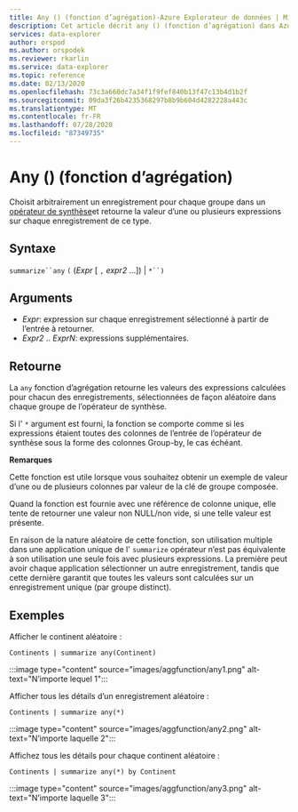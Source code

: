 ```yaml
---
title: Any () (fonction d’agrégation)-Azure Explorateur de données | Microsoft Docs
description: Cet article décrit any () (fonction d’agrégation) dans Azure Explorateur de données.
services: data-explorer
author: orspod
ms.author: orspodek
ms.reviewer: rkarlin
ms.service: data-explorer
ms.topic: reference
ms.date: 02/13/2020
ms.openlocfilehash: 73c3a660dc7a34f1f9fef840b13f47c13b4d1b2f
ms.sourcegitcommit: 09da3f26b4235368297b8b9b604d4282228a443c
ms.translationtype: MT
ms.contentlocale: fr-FR
ms.lasthandoff: 07/28/2020
ms.locfileid: "87349735"
---
```

# <a name="any-aggregation-function"></a>Any () (fonction d’agrégation)

Choisit arbitrairement un enregistrement pour chaque groupe dans un [opérateur de synthèse](summarizeoperator.md)et retourne la valeur d’une ou plusieurs expressions sur chaque enregistrement de ce type.

## <a name="syntax"></a>Syntaxe

`summarize``any` `(` (*Expr* [ `,` *expr2* ...]) | `*``)`

## <a name="arguments"></a>Arguments

* *Expr*: expression sur chaque enregistrement sélectionné à partir de l’entrée à retourner.
* *Expr2* .. *ExprN*: expressions supplémentaires.

## <a name="returns"></a>Retourne

La `any` fonction d’agrégation retourne les valeurs des expressions calculées pour chacun des enregistrements, sélectionnées de façon aléatoire dans chaque groupe de l’opérateur de synthèse.

Si l' `*` argument est fourni, la fonction se comporte comme si les expressions étaient toutes des colonnes de l’entrée de l’opérateur de synthèse sous la forme des colonnes Group-by, le cas échéant.

**Remarques**

Cette fonction est utile lorsque vous souhaitez obtenir un exemple de valeur d’une ou de plusieurs colonnes par valeur de la clé de groupe composée.

Quand la fonction est fournie avec une référence de colonne unique, elle tente de retourner une valeur non NULL/non vide, si une telle valeur est présente.

En raison de la nature aléatoire de cette fonction, son utilisation multiple dans une application unique de l' `summarize` opérateur n’est pas équivalente à son utilisation une seule fois avec plusieurs expressions. La première peut avoir chaque application sélectionner un autre enregistrement, tandis que cette dernière garantit que toutes les valeurs sont calculées sur un enregistrement unique (par groupe distinct).

## <a name="examples"></a>Exemples

Afficher le continent aléatoire :

```kusto
Continents | summarize any(Continent)
```

:::image type="content" source="images/aggfunction/any1.png" alt-text="N’importe lequel 1":::

Afficher tous les détails d’un enregistrement aléatoire :

```kusto
Continents | summarize any(*)
```

:::image type="content" source="images/aggfunction/any2.png" alt-text="N’importe laquelle 2":::

Affichez tous les détails pour chaque continent aléatoire :

```kusto
Continents | summarize any(*) by Continent
```

:::image type="content" source="images/aggfunction/any3.png" alt-text="N’importe laquelle 3":::
